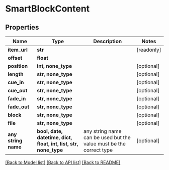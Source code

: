 # SmartBlockContent


## Properties
Name | Type | Description | Notes
------------ | ------------- | ------------- | -------------
**item_url** | **str** |  | [readonly] 
**offset** | **float** |  | 
**position** | **int, none_type** |  | [optional] 
**length** | **str, none_type** |  | [optional] 
**cue_in** | **str, none_type** |  | [optional] 
**cue_out** | **str, none_type** |  | [optional] 
**fade_in** | **str, none_type** |  | [optional] 
**fade_out** | **str, none_type** |  | [optional] 
**block** | **str, none_type** |  | [optional] 
**file** | **str, none_type** |  | [optional] 
**any string name** | **bool, date, datetime, dict, float, int, list, str, none_type** | any string name can be used but the value must be the correct type | [optional]

[[Back to Model list]](../README.md#documentation-for-models) [[Back to API list]](../README.md#documentation-for-api-endpoints) [[Back to README]](../README.md)


